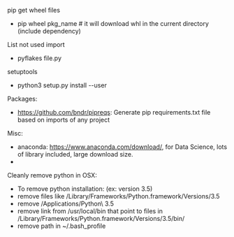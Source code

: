 pip get wheel files
* pip wheel pkg_name # it will download whl in the current directory (include dependency)

List not used import
* pyflakes file.py

setuptools
* python3 setup.py install --user

Packages:
 * https://github.com/bndr/pipreqs: Generate pip requirements.txt file based on imports of any project

Misc:
 * anaconda: https://www.anaconda.com/download/, for Data Science, lots of library included, large download size.
 *

Cleanly remove python in OSX:
 * To remove python installation: (ex: version 3.5)
 * remove files like  /Library/Frameworks/Python.framework/Versions/3.5
 * remove /Applications/Python\ 3.5
 * remove link from /usr/local/bin that point to files in /Library/Frameworks/Python.framework/Versions/3.5/bin/
 * remove path in ~/.bash_profile